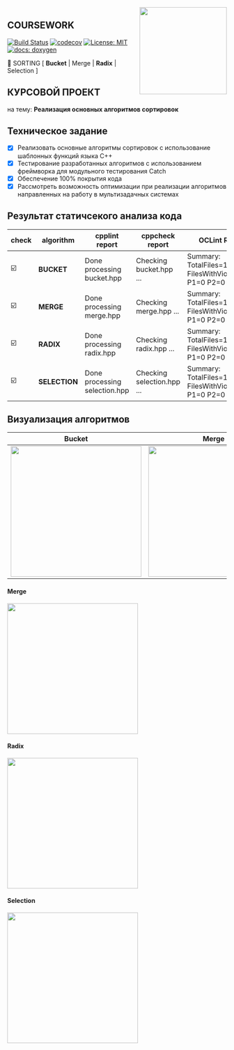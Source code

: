 <img src="https://molpredstvo.ru/wp-content/uploads/2017/01/Gerb_MGTU_imeni_Baumana.png" width="200" height="whatever" align="right">

## COURSEWORK
[![Build Status](https://travis-ci.org/SimonRussia/bst.svg?branch=master)](https://travis-ci.org/SimonRussia/bst) [![codecov](https://codecov.io/gh/SimonRussia/bst/branch/master/graph/badge.svg)](https://codecov.io/gh/SimonRussia/bst) [![License: MIT](https://img.shields.io/badge/License-MIT-blue.svg)](/LICENSE) [![docs: doxygen](https://img.shields.io/badge/doxygen-github.io-orange.svg)](https://simonrussia.github.io/bst/files.html)

🚀 SORTING [ **Bucket** | Merge | **Radix** | Selection ]

## КУРСОВОЙ ПРОЕКТ
на тему: **Реализация основных алгоритмов сортировок**

## Техническое задание
- [X] Реализовать основные алгоритмы сортировок с использование шаблонных функций языка C++
- [X] Тестирование разработанных алгоритмов с использованием  фреймворка для модульного тестирования Catch
- [X] Обеспечение 100% покрытия кода
- [X] Рассмотреть возможность оптимизации при реализации алгоритмов направленных на работу в мультизадачных системах

## Результат статичсекого анализа кода

| check | algorithm | cpplint report | cppcheck report | OCLint Report |
| --- | --- | --- | --- | --- |
| ☑️ | **BUCKET** | Done processing bucket.hpp | Checking bucket.hpp ... | Summary: TotalFiles=1 FilesWithViolations=0 P1=0 P2=0 P3=0 |
| ☑️ | **MERGE** | Done processing merge.hpp | Checking merge.hpp ... | Summary: TotalFiles=1 FilesWithViolations=0 P1=0 P2=0 P3=0 |
| ☑️ | **RADIX** | Done processing radix.hpp | Checking radix.hpp ... | Summary: TotalFiles=1 FilesWithViolations=0 P1=0 P2=0 P3=0 |
| ☑️ | **SELECTION** | Done processing selection.hpp | Checking selection.hpp ... | Summary: TotalFiles=1 FilesWithViolations=0 P1=0 P2=0 P3=0 |


## Визуализация алгоритмов

| Bucket | Merge |
| --- | --- |
| <img src="http://sorting.valemak.com/wp-content/uploads/2013/12/sort_bucket.gif" width="300" height="whatever"> | <img src="http://sorting.valemak.com/wp-content/uploads/2013/11/sort_merge.gif" width="300" height="whatever"> |

#### Merge

<img src="http://sorting.valemak.com/wp-content/uploads/2013/11/sort_merge.gif" width="300" height="whatever">

#### Radix

<img src="http://sorting.valemak.com/wp-content/uploads/2013/12/sort_radix_lsd.gif" width="300" height="whatever">

#### Selection

<img src="http://sorting.valemak.com/wp-content/uploads/2013/11/sort_selection.gif" width="300" height="whatever">
